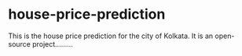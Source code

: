 # house-price-prediction

This is the house price prediction for the city of Kolkata. It is an open-source project.........
